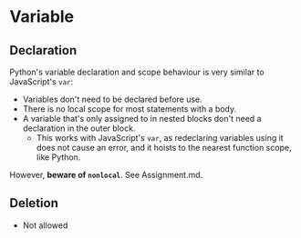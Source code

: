 # Variable

## Declaration

Python's variable declaration and scope behaviour is very similar to JavaScript's `var`:

- Variables don't need to be declared before use.
- There is no local scope for most statements with a body.
- A variable that's only assigned to in nested blocks don't need a declaration in the outer block.
  - This works with JavaScript's `var`, as redeclaring variables using it does not cause an error, and it hoists to the nearest function scope, like Python.
  
However, **beware of `nonlocal`**. See Assignment.md.

## Deletion

- Not allowed
